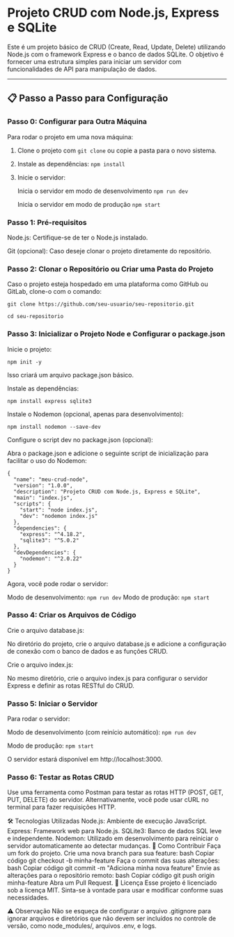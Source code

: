 # Projeto CRUD com Node.js, Express e SQLite

Este é um projeto básico de CRUD (Create, Read, Update, Delete) utilizando Node.js com o framework Express e o banco de dados SQLite. O objetivo é fornecer uma estrutura simples para iniciar um servidor com funcionalidades de API para manipulação de dados.

---

## 📋 Passo a Passo para Configuração

### Passo 0: Configurar para Outra Máquina

Para rodar o projeto em uma nova máquina:

1. Clone o projeto com `git clone` ou copie a pasta para o novo sistema.
2. Instale as dependências: `npm install`
3. Inicie o servidor:

    Inicia o servidor em modo de desenvolvimento
        ```
        npm run dev
        ```
    
    Inicia o servidor em modo de produção
        ```
        npm start
        ```
   
### Passo 1: Pré-requisitos
Node.js: Certifique-se de ter o Node.js instalado.

Git (opcional): Caso deseje clonar o projeto diretamente do repositório.

### Passo 2: Clonar o Repositório ou Criar uma Pasta do Projeto
Caso o projeto esteja hospedado em uma plataforma como GitHub ou GitLab, clone-o com o comando:

    git clone https://github.com/seu-usuario/seu-repositorio.git
    
    cd seu-repositorio
### Passo 3: Inicializar o Projeto Node e Configurar o package.json
Inicie o projeto:

    npm init -y
    
Isso criará um arquivo package.json básico.

Instale as dependências:

    npm install express sqlite3
    
Instale o Nodemon (opcional, apenas para desenvolvimento):

    npm install nodemon --save-dev
    
Configure o script dev no package.json (opcional):

Abra o package.json e adicione o seguinte script de inicialização para facilitar o uso do Nodemon:

    {
      "name": "meu-crud-node",
      "version": "1.0.0",
      "description": "Projeto CRUD com Node.js, Express e SQLite",
      "main": "index.js",
      "scripts": {
        "start": "node index.js",
        "dev": "nodemon index.js"
      },
      "dependencies": {
        "express": "^4.18.2",
        "sqlite3": "^5.0.2"
      },
      "devDependencies": {
        "nodemon": "^2.0.22"
      }
    }
Agora, você pode rodar o servidor:

Modo de desenvolvimento: `npm run dev`
Modo de produção: `npm start`

### Passo 4: Criar os Arquivos de Código
Crie o arquivo database.js:

No diretório do projeto, crie o arquivo database.js e adicione a configuração de conexão com o banco de dados e as funções CRUD.

Crie o arquivo index.js:

No mesmo diretório, crie o arquivo index.js para configurar o servidor Express e definir as rotas RESTful do CRUD.

### Passo 5: Iniciar o Servidor
Para rodar o servidor:

Modo de desenvolvimento (com reinício automático):
    ```npm run dev```

Modo de produção:
    ```npm start```
    
O servidor estará disponível em http://localhost:3000.

### Passo 6: Testar as Rotas CRUD
Use uma ferramenta como Postman para testar as rotas HTTP (POST, GET, PUT, DELETE) do servidor.
Alternativamente, você pode usar cURL no terminal para fazer requisições HTTP.

🛠 Tecnologias Utilizadas
Node.js: Ambiente de execução JavaScript.
Express: Framework web para Node.js.
SQLite3: Banco de dados SQL leve e independente.
Nodemon: Utilizado em desenvolvimento para reiniciar o servidor automaticamente ao detectar mudanças.
🚀 Como Contribuir
Faça um fork do projeto.
Crie uma nova branch para sua feature:
bash
Copiar código
git checkout -b minha-feature
Faça o commit das suas alterações:
bash
Copiar código
git commit -m "Adiciona minha nova feature"
Envie as alterações para o repositório remoto:
bash
Copiar código
git push origin minha-feature
Abra um Pull Request.
📜 Licença
Esse projeto é licenciado sob a licença MIT. Sinta-se à vontade para usar e modificar conforme suas necessidades.

⚠️ Observação
Não se esqueça de configurar o arquivo .gitignore para ignorar arquivos e diretórios que não devem ser incluídos no controle de versão, como node_modules/, arquivos .env, e logs.
